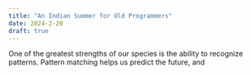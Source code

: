 ```yaml
---
title: "An Indian Summer for Old Programmers"
date: 2024-2-20
draft: true
---
```

One of the greatest strengths of our species is the ability to recognize patterns. Pattern matching helps us predict the future, and 

<!--stackedit_data:
eyJoaXN0b3J5IjpbMjY0NTA0NDM3LC00NzAyODEyNzEsLTIwOD
g3NDY2MTJdfQ==
-->